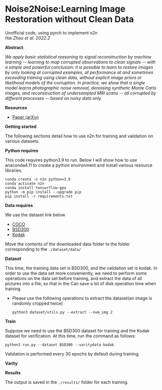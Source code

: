 # Noise2Noise:Learning Image Restoration without Clean Data
Unofficial code, using pyrch to implement n2n\
*Hai Zhou et al. 2022.2*

**Abstract**:

_We apply basic statistical reasoning to signal reconstruction by machine learning -- learning to map corrupted observations to clean signals -- with a simple and powerful conclusion: it is possible to learn to restore images by only looking at corrupted examples, at performance at and sometimes exceeding training using clean data, without explicit image priors or likelihood models of the corruption. In practice, we show that a single model learns photographic noise removal, denoising synthetic Monte Carlo images, and reconstruction of undersampled MRI scans -- all corrupted by different processes -- based on noisy data only._

**Resources**

* [Paper (arXiv)](https://arxiv.org/abs/1803.04189)

**Getting started**

The following sections detail how to use n2n for training and 
validation on various datasets.

**Python requires**

This code requires python3.9 to run. Below I will show how to use 
anaconda4.11 to create a python environment and install various 
resource libraries.
```
conda create -n n2n python=3.9
conda activate n2n
conda install tensorflow-gpu
python -m pip install --upgrade pip
pip install -r requirements.txt
```

**Data requires**

We use the dataset link below
* [COCO](http://cocodataset.org/#download)
* [BSD300](https://www2.eecs.berkeley.edu/Research/Projects/CS/vision/bsds/BSDS300-images.tgz)
* [Kodak](http://r0k.us/graphics/kodak/)

Move the contents of the downloaded data folder 
to the folder corresponding to the `./dataset/data/`

**Dataset**

This time, the training data set is BSD300, and the validation 
set is kodak. In order to use the data set more conveniently, 
we need to perform some operations on the data set before training, 
and extract the data of all pictures into a file, so that in the 
Can save a lot of disk operation time when training.

* Please use the following operations to extract the dataset(an image is randomly cropped twice)

  `python3 dataset/utils.py --extract --num_img 2`



**Train**

Suppose we need to use the BSD300 dataset for training and 
the Kodak dataset for verification. At this time, run the 
command as follows:

  `python3 run.py --dataset BSD300 --varitydata kodak`
  
Validation is performed every 30 epochs by default during training.

**Varity**

**Results**

The output is saved in the `./results/` folder for each training.

